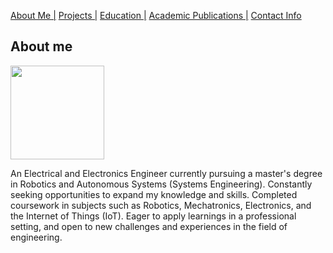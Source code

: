 [About Me |](/index.md) 
[ Projects |](/projects.md)
[ Education |](/edu.md)
[ Academic Publications |](/publications.md)
[ Contact Info](/contact.md)

## About me

<img src="https://user-images.githubusercontent.com/105019328/171053578-6f30dd6f-38ae-45f8-9d25-5106e1178c29.JPG" width="150" height="150">

An Electrical and Electronics Engineer currently pursuing a master's degree in Robotics and Autonomous Systems (Systems Engineering). Constantly seeking opportunities to expand my knowledge and skills. Completed coursework in subjects such as Robotics, Mechatronics, Electronics, and the Internet of Things (IoT). Eager to apply learnings in a professional setting, and open to new challenges and experiences in the field of engineering.

